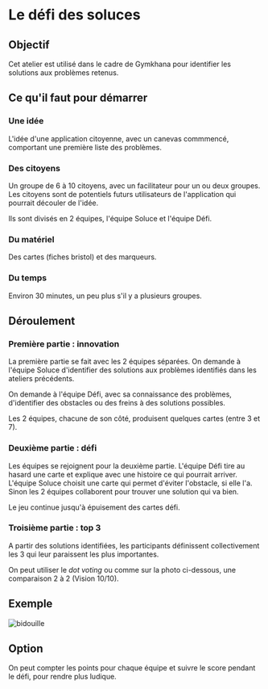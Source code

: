 # Le défi des soluces

## Objectif
Cet atelier est utilisé dans le cadre de Gymkhana pour identifier les solutions aux problèmes retenus.

## Ce qu'il faut pour démarrer

### Une idée
L'idée d'une application citoyenne, avec un canevas commmencé, comportant une première liste des problèmes.

### Des citoyens
Un groupe de 6 à 10 citoyens, avec un facilitateur pour un ou deux groupes. Les citoyens sont de potentiels futurs utilisateurs de l'application qui pourrait découler de l'idée.

Ils sont divisés en 2 équipes, l'équipe Soluce et l'équipe Défi.

### Du matériel
Des cartes (fiches bristol) et des marqueurs.

### Du temps
Environ 30 minutes, un peu plus s'il y a plusieurs groupes.

## Déroulement

### Première partie : innovation
La première partie se fait avec les 2 équipes séparées.
On demande à l'équipe Soluce d'identifier des solutions aux problèmes identifiés dans les ateliers précédents.

On demande à l'équipe Défi, avec sa connaissance des problèmes, d'identifier des obstacles ou des freins à des solutions possibles.

Les 2 équipes, chacune de son côté, produisent quelques cartes (entre 3 et 7).

### Deuxième partie : défi
Les équipes se rejoignent pour la deuxième partie. L'équipe Défi tire au hasard une carte et explique avec une histoire ce qui pourrait arriver. L'équipe Soluce choisit une carte qui permet d'éviter l'obstacle, si elle l'a. Sinon les 2 équipes collaborent pour trouver une solution qui va bien.

Le jeu continue jusqu'à épuisement des cartes défi.

### Troisième partie : top 3
A partir des solutions identifiées, les participants définissent collectivement les 3 qui leur paraissent les plus importantes.

On peut utiliser le *dot voting* ou comme sur la photo ci-dessous, une comparaison 2 à 2 (Vision 10/10).

## Exemple

![bidouille](/contribution/soluces.jpg)

## Option
On peut compter les points pour chaque équipe et suivre le score pendant le défi, pour rendre plus ludique.
